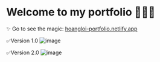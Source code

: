 # Welcome to my portfolio 🎉🎉🎉

✨ Go to see the magic: 
[hoangloi-portfolio.netlify.app](https://hoangloi-portfolio.netlify.app/)

✅Version 1.0
![image](https://user-images.githubusercontent.com/67638759/196219175-4c068b68-8ba0-4082-a672-69e5ced9b66a.png)

✅Version 2.0
![image](https://user-images.githubusercontent.com/67638759/199881228-de5eb6bd-6468-4d03-8b28-8f0358675a03.png)


